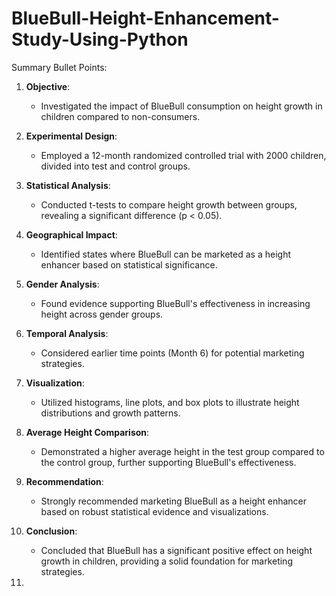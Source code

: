 # BlueBull-Height-Enhancement-Study-Using-Python
Summary Bullet Points:

1. **Objective**: 
   - Investigated the impact of BlueBull consumption on height growth in children compared to non-consumers.

2. **Experimental Design**: 
   - Employed a 12-month randomized controlled trial with 2000 children, divided into test and control groups.

3. **Statistical Analysis**: 
   - Conducted t-tests to compare height growth between groups, revealing a significant difference (p < 0.05).

4. **Geographical Impact**: 
   - Identified states where BlueBull can be marketed as a height enhancer based on statistical significance.

5. **Gender Analysis**: 
   - Found evidence supporting BlueBull's effectiveness in increasing height across gender groups.

6. **Temporal Analysis**: 
   - Considered earlier time points (Month 6) for potential marketing strategies.

7. **Visualization**: 
   - Utilized histograms, line plots, and box plots to illustrate height distributions and growth patterns.

8. **Average Height Comparison**: 
   - Demonstrated a higher average height in the test group compared to the control group, further supporting BlueBull's effectiveness.

9. **Recommendation**: 
   - Strongly recommended marketing BlueBull as a height enhancer based on robust statistical evidence and visualizations.

10. **Conclusion**: 
    - Concluded that BlueBull has a significant positive effect on height growth in children, providing a solid foundation for marketing strategies.
   
11. 

